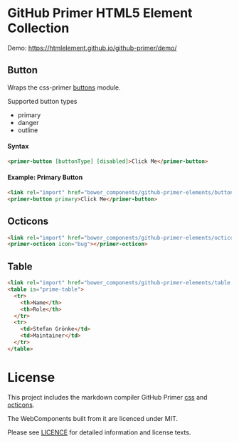 GitHub Primer HTML5 Element Collection
======================================

Demo: https://htmlelement.github.io/github-primer/demo/

## Button

Wraps the css-primer [buttons](https://github.com/primer/primer-css/tree/master/modules/primer-buttons) module.

Supported button types
* primary
* danger
* outline

#### Syntax
```html
<primer-button [buttonType] [disabled]>Click Me</primer-button>
```

#### Example: Primary Button

```html
<link rel="import" href="bower_components/github-primer-elements/button.html" />
<primer-button primary>Click Me</primer-button>
```

## Octicons

```html
<link rel="import" href="bower_components/github-primer-elements/octicon.html" />
<primer-octicon icon="bug"></primer-octicon>
```

## Table

```html
<link rel="import" href="bower_components/github-primer-elements/table.html" />
<table is="prime-table">
  <tr>
    <th>Name</th>
    <th>Role</th>
  </tr>
  <tr>
    <td>Stefan Grönke</td>
    <td>Maintainer</td>
  </tr>
</table>
```

# License

This project includes the markdown compiler GitHub Primer [css](https://github.com/primer/primer-css/) and [octicons](https://github.com/primer/octicons).

The WebComponents built from it are licenced under MIT.

Please see [LICENCE](https://htmlelement.github.io/github-primer/LICENSE) for detailed information and license texts.
